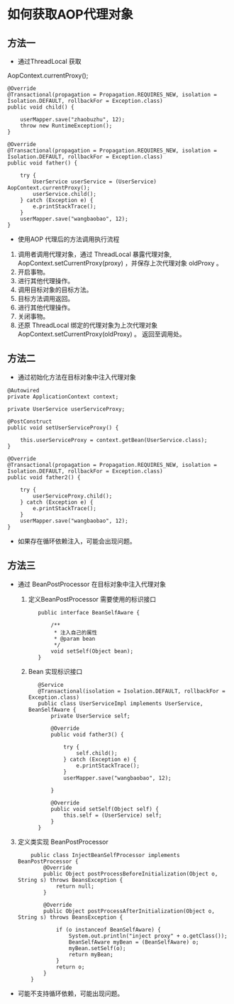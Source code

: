 # 如何获取AOP代理对象 #
## 方法一 ##
- 通过ThreadLocal 获取

AopContext.currentProxy();

	@Override
	@Transactional(propagation = Propagation.REQUIRES_NEW, isolation = Isolation.DEFAULT, rollbackFor = Exception.class)
	public void child() {

        userMapper.save("zhaobuzhu", 12);
        throw new RuntimeException();
	}

	@Override
    @Transactional(propagation = Propagation.REQUIRES_NEW, isolation = Isolation.DEFAULT, rollbackFor = Exception.class)
    public void father() {

        try {
            UserService userService = (UserService) AopContext.currentProxy();
            userService.child();
        } catch (Exception e) {
            e.printStackTrace();
        }
        userMapper.save("wangbaobao", 12);
    }


- 使用AOP 代理后的方法调用执行流程

>     
1. 调用者调用代理对象，通过 ThreadLocal 暴露代理对象, AopContext.setCurrentProxy(proxy) ，并保存上次代理对象 oldProxy 。
2. 开启事物。
3. 进行其他代理操作。
4. 调用目标对象的目标方法。
5. 目标方法调用返回。
6. 进行其他代理操作。
7. 关闭事物。
8. 还原 ThreadLocal 绑定的代理对象为上次代理对象 AopContext.setCurrentProxy(oldProxy) 。	返回至调用处。
## 方法二 ##
- 通过初始化方法在目标对象中注入代理对象

> 

	@Autowired
    private ApplicationContext context;

    private UserService userServiceProxy;

    @PostConstruct
    public void setUserServiceProxy() {

        this.userServiceProxy = context.getBean(UserService.class);
    }

    @Override
	@Transactional(propagation = Propagation.REQUIRES_NEW, isolation = Isolation.DEFAULT, rollbackFor = Exception.class)
	public void father2() {
	
	    try {
	        userServiceProxy.child();
	    } catch (Exception e) {
	        e.printStackTrace();
	    }
	    userMapper.save("wangbaobao", 12);
	}


- 如果存在循环依赖注入，可能会出现问题。

## 方法三 ##

- 通过 BeanPostProcessor 在目标对象中注入代理对象

 
  1. 定义BeanPostProcessor 需要使用的标识接口

			public interface BeanSelfAware {
	
			    /**
			     * 注入自己的属性
			     * @param bean
			     */
			    void setSelf(Object bean);
			}
  2. Bean 实现标识接口

			@Service
			@Transactional(isolation = Isolation.DEFAULT, rollbackFor = Exception.class)
			public class UserServiceImpl implements UserService, BeanSelfAware {
				private UserService self;
			
			    @Override
			    public void father3() {
			
			        try {
			            self.child();
			        } catch (Exception e) {
			            e.printStackTrace();
			        }
			        userMapper.save("wangbaobao", 12);
			
			    }
			
			    @Override
			    public void setSelf(Object self) {
			        this.self = (UserService) self;
			    }
			}
 3. 定义类实现 BeanPostProcessor 

			public class InjectBeanSelfProcessor implements BeanPostProcessor {
			    @Override
			    public Object postProcessBeforeInitialization(Object o, String s) throws BeansException {
			        return null;
			    }
			
			    @Override
			    public Object postProcessAfterInitialization(Object o, String s) throws BeansException {
			
			        if (o instanceof BeanSelfAware) {
			            System.out.println("inject proxy" + o.getClass());
			            BeanSelfAware myBean = (BeanSelfAware) o;
			            myBean.setSelf(o);
			            return myBean;
			        }
			        return o;
			    }
			}

- 可能不支持循环依赖，可能出现问题。